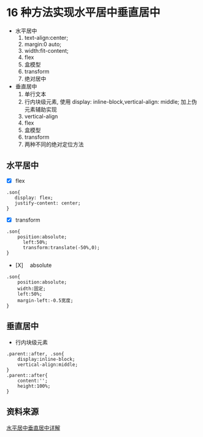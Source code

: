 # 16 种方法实现水平居中垂直居中

- 水平居中
  1. text-align:center;
  2. margin:0 auto;
  3. width:fit-content;
  4. flex
  5. 盒模型
  6. transform
  7. 绝对居中
- 垂直居中
  1. 单行文本
  2. 行内块级元素, 使用 display: inline-block,vertical-align: middle; 加上伪元素辅助实现
  3. vertical-align
  4. flex
  5. 盒模型
  6. transform
  7. 两种不同的绝对定位方法

## 水平居中

- [x] flex

```
.son{
   display: flex;
   justify-content: center;
}
```

- [x] transform

```
.son{
    position:absolute;
      left:50%;
      transform:translate(-50%,0);
}
```

- [X]　 absolute

```
.son{
    position:absolute;
    width:固定;
    left:50%;
    margin-left:-0.5宽度;
}
```

## 垂直居中

- 行内块级元素

```
.parent::after, .son{
    display:inline-block;
    vertical-align:middle;
}
.parent::after{
    content:'';
    height:100%;
}
```

## 资料来源

[水平居中垂直居中详解](https://juejin.im/post/6844903474879004680)

